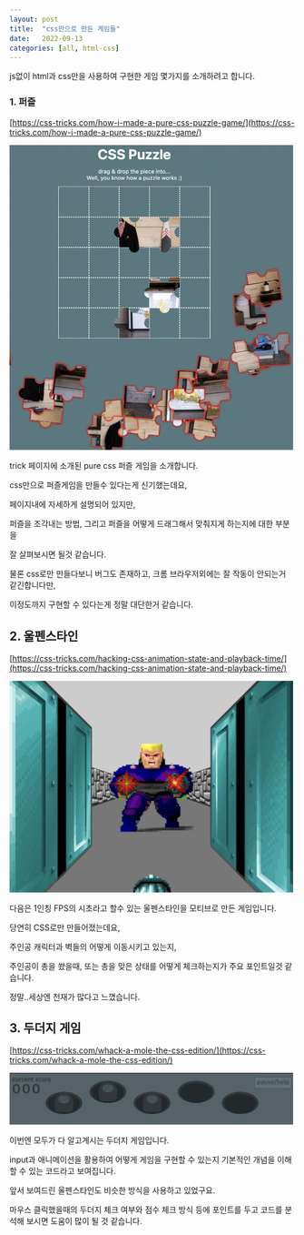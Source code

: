 ```yaml
---
layout: post
title:  "css만으로 만든 게임들"
date:   2022-09-13
categories: [all, html-css]
---
```


js없이 html과 css만을 사용하여 구현한 게임 몇가지를 소개하려고 합니다.
<br>

### 1. 퍼즐

[https://css-tricks.com/how-i-made-a-pure-css-puzzle-game/](https://css-tricks.com/how-i-made-a-pure-css-puzzle-game/)

<img src="/assets/20220913-img1.png" width="500px" alt="퍼즐">

trick 페이지에 소개된 pure css 퍼즐 게임을 소개합니다.

css만으로 퍼즐게임을 만들수 있다는게 신기했는데요,

페이지내에 자세하게 설명되어 있지만,

퍼즐을 조각내는 방법, 그리고 퍼즐을 어떻게 드래그해서 맞춰지게 하는지에 대한 부분을

잘 살펴보시면 될것 같습니다.

물론 css로만 만들다보니 버그도 존재하고, 크롬 브라우저외에는 잘 작동이 안되는거 같긴합니다만,

이정도까지 구현할 수 있다는게 정말 대단한거 같습니다.
<br>

## 2. 울펜스타인

[https://css-tricks.com/hacking-css-animation-state-and-playback-time/](https://css-tricks.com/hacking-css-animation-state-and-playback-time/)

<img src="/assets/20220913-img2.png" width="500px" alt="울펜스타인">

다음은 1인칭 FPS의 시초라고 할수 있는 울펜스타인을 모티브로 만든 게임입니다.

당연히 CSS로만 만들어졌는데요,

주인공 캐릭터과 벽들의 어떻게 이동시키고 있는지,

주인공이 총을 쐈을때, 또는 총을 맞은 상태를 어떻게 체크하는지가 주요 포인트일것 같습니다.

정말..세상엔 천재가 많다고 느꼈습니다.
<br>

## 3. 두더지 게임

[https://css-tricks.com/whack-a-mole-the-css-edition/](https://css-tricks.com/whack-a-mole-the-css-edition/)

<img src="/assets/20220913-img3.png" width="500px" alt="두더지">

이번엔 모두가 다 알고계시는 두더지 게임입니다.

input과 애니메이션을 활용하여 어떻게 게임을 구현할 수 있는지 기본적인 개념을 이해할 수 있는 코드라고 보여집니다.

앞서 보여드린 울펜스타인도 비슷한 방식을 사용하고 있었구요.

마우스 클릭했을때의 두더지 체크 여부와 점수 체크 방식 등에 포인트를 두고 코드를 분석해 보시면 도움이 많이 될 것 같습니다.